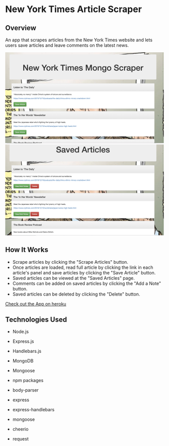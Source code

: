 # New York Times Article Scraper

## Overview

An app that scrapes articles from the New York Times website and lets users save articles and leave comments on the latest news.

![GitHub nyt](./public/assets/images/nyt.png)
![GitHub savedarticles](./public/assets/images/savedarticles.png)

## How It Works

- Scrape articles by clicking the "Scrape Articles" button.
- Once articles are loaded, read full article by clicking the link in each article's panel and save articles by clicking the "Save Article" button.
- Saved articles can be viewed at the "Saved Articles" page.
- Comments can be added on saved articles by clicking the "Add a Note" button.
- Saved articles can be deleted by clicking the "Delete" button.

[Check out the App on heroku](https://newsscrapp.herokuapp.com/)

## Technologies Used

- Node.js
- Express.js
- Handlebars.js
- MongoDB
- Mongoose
- npm packages

- body-parser
- express
- express-handlebars
- mongoose
- cheerio
- request
